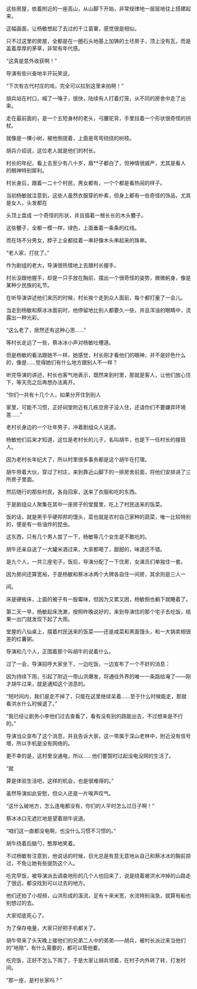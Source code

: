这些房屋，依着附近的一座高山，从山脚下开始，非常规律地一层层地往上搭建起来。

这幅画面，让杨敏想起了去过的千江苗寨，感觉很是相似。

只不过这里的房屋，全都是在一圈石头地基上加铸的土坯房子，顶上没有瓦，而是盖着厚厚的茅草，非常有年代感。

“这真是意外收获啊！”

导演有些兴奋地半开玩笑说，

“下次有古代村庄的戏，完全可以拉到这里来拍啊！”

胡兵站在村口，喊了一嗓子，很快，陆续有人打着灯笼，从不同的房舍中走了出来。

走在最前面的，是一个五短身材的老头，弓腰驼背，手里拄着一个形状很奇怪的拐杖。

就像是一棵小树，被他倒提着，上面是弯弯绕绕的树枝。

胡兵介绍说，这位老人就是他们的村长。

村长的年纪，看上去至少有八十岁，眉**子都白了，但神情很威严，尤其是看人的眼神特别犀利。

村长身后，跟着一二十个村民，男女都有，一个个都是看热闹的样子。

当初杨敏就注意到，这些人虽然衣服穿的朴素，但身上都有一些奇怪的饰品，尤其是女人，头发都在

头顶上盘成 一个奇怪的形状，并且插着一根长长的木头簪子。

这些簪子，全都一模一样，绿色，上面垂着一条条的红线。

而在场不分男女，脖子上全都挂着一串好像木头串起来的珠串。

“老人家，打扰了。”

作为剧组的老大，导演很热情地上去跟村长握手。

村长没跟他握手，却是一只手放在胸前，摆出一个很奇怪的姿势，微微躬身，像是某种少民族的礼节。

在听导演讲述他们来历的时候，村长挨个走到众人面前，每个都打量了一会儿。

当走到杨敏和蔡冰冰面前时，他停留地比别人都要久一些，并且浑浊的眼睛中，流露出一种光彩。

“这么老了，居然还有这种心思……”

等村长走远了一些，蔡冰冰小声对杨敏吐槽道。

但是杨敏的看法跟她不一样，她感觉，村长刚才看他们的眼神，并不是好色什么的，像是……觉得她们有什么地方跟别人不一样？

听完导演的讲述，村长也客气地表示，既然来到村里，那就是客人，让他们放心住下，等天亮之后再想办法离开。

“你们一共有十几个人，如果分开住到别人

家里，可能不习惯，正好祠堂附近有几栋空房子没人住，还请你们不要嫌弃环境差……”

老村长身边的一个壮年男子，冲着剧组众人说道。

杨敏他们后来才知道，这位是老村长的儿子，名叫胡牛，也是下一任村长的接班人。

因为老村长年纪大了，所以村里很多事务都是这个胡牛在打理。

胡牛带着大伙，穿过了村庄，来到靠近山脚下的一排房舍前面，将他们安排进了三所房子里面。

然后随行的那些村民，各自回家，送来了衣服和吃的东西。

于是剧组众人聚集在其中一座房子的堂屋里，吃上了村民送来的饭菜。

饭的话，就是黑乎乎硬邦邦的馒头，菜也就是农村自己家种的蔬菜，唯一比较特别的，便是有一些油炸的昆虫。

这东西，只有几个男人尝了一下，杨敏等几个女生是不敢吃的。

胡牛还亲自送了一大罐米酒过来，大家都喝了，甜甜的，味道还不错。

是九个人，一共三座宅子，饭后，导演分配了一下住房，女演员们单独住一套。

因为房间还算宽裕，于是杨敏和蔡冰冰两个大牌各自住一间房，其余则是三人一

间。

床是硬板床，上面的被子有一股霉味，但因为又累又困，杨敏倒也躺下就睡着了。

第二天一早，杨敏起床洗漱，按照昨晚说好的，来到导演住的那个宅子去吃饭，结果一出门就发现下起了大雨。

堂屋的八仙桌上，摆着村民送来的饭菜——还是咸菜和黑面馒头，和一大锅卖相很差的红薯粥。

导演和几个人，正围着那个叫胡牛的说着什么。

过了一会，导演招呼大家坐下，一边吃饭，一边宣布了一个不好的消息：

因为持续下雨，引起了附近一带山洪爆发，将通往外界的唯一一条路给淹了——刚才胡牛过来，就是通知这个消息的。

“短时间内，我们是走不掉了，只能在这里继续呆着……至于什么时候能走，那就看洪水什么时候退了。”

“我已经让剧务小李他们过去查看了，看有没有别的路能出去，不过想来是不行的。”

导演当众宣布了这个消息，并且告诉大家，这一带属于深山老林中，附近没有信号塔，所以手机是没有网络的。

更不幸的是，这村里没通电，所以……他们要暂时过起没电没网的生活了。

“就

算是体验生活吧，这样的机会，也是很难得的。”

虽然导演如此安慰，但众人还是一片唉声叹气。

“这什么破地方，怎么连电都没有，你们的人平时怎么过日子啊！”

蔡冰冰口无遮拦地是望着胡牛说道。

“咱们这一直都没电啊，也没什么习惯不习惯的。”

胡牛挠着后脑勺，憨厚地笑着。

不过杨敏有注意到，他说话的时候，目光总是有意无意地从自己和蔡冰冰的胸前掠过，不免让她有些提防这个人。

吃完早饭，被导演派去调查地形的几个人也回来了，说是绕着被洪水冲掉的山路走了很远，都没找到可以过去的地方。

他们还拍了小视频，山洪形成的溪流，足有十来米宽，水流特别湍急，就算有船也别想过的去。

大家彻底死心了。

为了保存电量，大家只好把手机都关了。

胡牛带来了头天晚上接他们的兄弟二人中的弟弟——胡兵，被村长派过来当他们的“地陪”，有什么需要的，都可以管他要。

吃完饭，正好不怎么下雨了，于是大家让胡兵领着，在村子内外转了转，打发时间。

“那一座，是村长家吗？”
